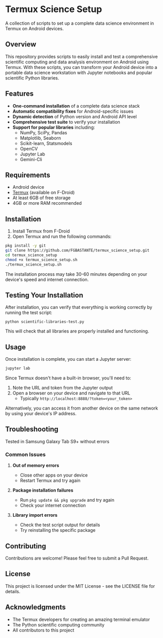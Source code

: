 # Termux Science Setup

A collection of scripts to set up a complete data science environment in Termux on Android devices.

## Overview

This repository provides scripts to easily install and test a comprehensive scientific computing and data analysis environment on Android using Termux. With these scripts, you can transform your Android device into a portable data science workstation with Jupyter notebooks and popular scientific Python libraries.

## Features

- **One-command installation** of a complete data science stack
- **Automatic compatibility fixes** for Android-specific issues
- **Dynamic detection** of Python version and Android API level
- **Comprehensive test suite** to verify your installation
- **Support for popular libraries** including:
  - NumPy, SciPy, Pandas
  - Matplotlib, Seaborn
  - Scikit-learn, Statsmodels
  - OpenCV
  - Jupyter Lab
  - Gemini-Cli

## Requirements

- Android device
- [Termux](https://github.com/termux/termux-app) (available on F-Droid)
- At least 6GB of free storage
- 4GB or more RAM recommended

## Installation

1. Install Termux from F-Droid
2. Open Termux and run the following commands:

```bash
pkg install -y git
git clone https://github.com/FGBASTANTE/termux_science_setup.git
cd termux_science_setup
chmod +x termux_science_setup.sh
./termux_science_setup.sh
```

The installation process may take 30-60 minutes depending on your device's speed and internet connection.

## Testing Your Installation

After installation, you can verify that everything is working correctly by running the test script:

```
python scientific-libraries-test.py
```

This will check that all libraries are properly installed and functioning.

## Usage

Once installation is complete, you can start a Jupyter server:

```bash
jupyter lab
```

Since Termux doesn't have a built-in browser, you'll need to:

1. Note the URL and token from the Jupyter output
2. Open a browser on your device and navigate to that URL
   - Typically `http://localhost:8888/?token=<your_token>`

Alternatively, you can access it from another device on the same network by using your device's IP address.

## Troubleshooting

Tested in Samsung Galaxy Tab S9+ without errors 

### Common Issues

1. **Out of memory errors**
   - Close other apps on your device
   - Restart Termux and try again

2. **Package installation failures**
   - Run `pkg update && pkg upgrade` and try again
   - Check your internet connection

3. **Library import errors**
   - Check the test script output for details
   - Try reinstalling the specific package

## Contributing

Contributions are welcome! Please feel free to submit a Pull Request.

## License

This project is licensed under the MIT License - see the LICENSE file for details.

## Acknowledgments

- The Termux developers for creating an amazing terminal emulator
- The Python scientific computing community
- All contributors to this project
